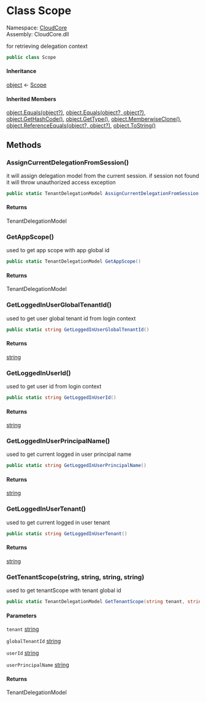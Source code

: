 #  Class Scope

Namespace: [CloudCore](CloudCore.md)  
Assembly: CloudCore.dll  

for retrieving delegation context

```csharp
public class Scope
```

#### Inheritance

[object](https://learn.microsoft.com/dotnet/api/system.object) ← 
[Scope](CloudCore.Scope.md)

#### Inherited Members

[object.Equals\(object?\)](https://learn.microsoft.com/dotnet/api/system.object.equals\#system\-object\-equals\(system\-object\)), 
[object.Equals\(object?, object?\)](https://learn.microsoft.com/dotnet/api/system.object.equals\#system\-object\-equals\(system\-object\-system\-object\)), 
[object.GetHashCode\(\)](https://learn.microsoft.com/dotnet/api/system.object.gethashcode), 
[object.GetType\(\)](https://learn.microsoft.com/dotnet/api/system.object.gettype), 
[object.MemberwiseClone\(\)](https://learn.microsoft.com/dotnet/api/system.object.memberwiseclone), 
[object.ReferenceEquals\(object?, object?\)](https://learn.microsoft.com/dotnet/api/system.object.referenceequals), 
[object.ToString\(\)](https://learn.microsoft.com/dotnet/api/system.object.tostring)

## Methods

###  AssignCurrentDelegationFromSession\(\)

it will assign delegation model from the current session. if session not found it will throw unauthorized access exception

```csharp
public static TenantDelegationModel AssignCurrentDelegationFromSession()
```

#### Returns

 TenantDelegationModel

###  GetAppScope\(\)

used to get app scope with app global id

```csharp
public static TenantDelegationModel GetAppScope()
```

#### Returns

 TenantDelegationModel

###  GetLoggedInUserGlobalTenantId\(\)

used to get user global tenant id from login context

```csharp
public static string GetLoggedInUserGlobalTenantId()
```

#### Returns

 [string](https://learn.microsoft.com/dotnet/api/system.string)

###  GetLoggedInUserId\(\)

used to get user id from login context

```csharp
public static string GetLoggedInUserId()
```

#### Returns

 [string](https://learn.microsoft.com/dotnet/api/system.string)

###  GetLoggedInUserPrincipalName\(\)

used to get current logged in user principal name

```csharp
public static string GetLoggedInUserPrincipalName()
```

#### Returns

 [string](https://learn.microsoft.com/dotnet/api/system.string)

###  GetLoggedInUserTenant\(\)

used to get current logged in user tenant

```csharp
public static string GetLoggedInUserTenant()
```

#### Returns

 [string](https://learn.microsoft.com/dotnet/api/system.string)

###  GetTenantScope\(string, string, string, string\)

used to get tenantScope with tenant global id

```csharp
public static TenantDelegationModel GetTenantScope(string tenant, string globalTenantId, string userId, string userPrincipalName)
```

#### Parameters

`tenant` [string](https://learn.microsoft.com/dotnet/api/system.string)

`globalTenantId` [string](https://learn.microsoft.com/dotnet/api/system.string)

`userId` [string](https://learn.microsoft.com/dotnet/api/system.string)

`userPrincipalName` [string](https://learn.microsoft.com/dotnet/api/system.string)

#### Returns

 TenantDelegationModel

